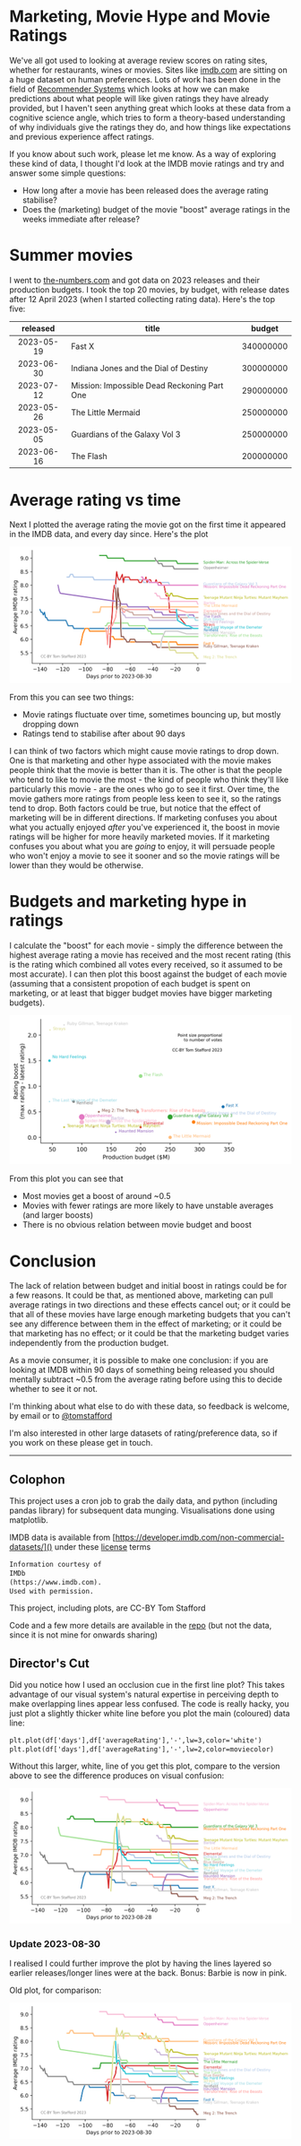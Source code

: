 # Marketing, Movie Hype and Movie Ratings

We've all got used to looking at average review scores on rating sites, whether for restaurants, wines or movies. Sites like [imdb.com](imdb.com) are sitting on a huge dataset on human preferences. Lots of work has been done in the field of [Recommender Systems](https://en.wikipedia.org/wiki/Recommender_system) which looks at how we can make predictions about what people will like given ratings they have already provided, but I haven't seen anything great which looks at these data from a cognitive science angle, which tries to form a theory-based understanding  of why individuals give the ratings they do, and how things like expectations and previous experience affect ratings. 

If you know about such work, please let me know. As a way of exploring these kind of data, I thought I'd look at the IMDB movie ratings and try and answer some simple questions:

* How long after a movie has been released does the average rating stabilise?
* Does the (marketing) budget of the movie "boost" average ratings in the weeks immediate after release?


# Summer movies

I went to [the-numbers.com](https://www.the-numbers.com/movie/budgets/all) and got data on 2023 releases and their production budgets. I took the top 20 movies, by budget, with release dates after 12 April 2023 (when I started collecting rating data). Here's the top five:

|   released   | title                                      |   budget   |
|:------------:|--------------------------------------------|:----------:|
|  2023-05-19  | Fast X                                     | 340000000  |
|  2023-06-30  | Indiana Jones and the Dial of Destiny     | 300000000  |
|  2023-07-12  | Mission: Impossible Dead Reckoning Part One | 290000000  |
|  2023-05-26  | The Little Mermaid                         | 250000000  |
|  2023-05-05  | Guardians of the Galaxy Vol 3             | 250000000  |
|  2023-06-16  | The Flash                                 | 200000000  |


# Average rating vs time

Next I plotted the average rating the movie got on the first time it appeared in the IMDB data, and every day since. Here's the plot

![](plots/average_ratings_ordered.png)

From this you can see two things:

* Movie ratings fluctuate over time, sometimes bouncing up, but mostly dropping down
* Ratings tend to stabilise after about 90 days

I can think of two factors which might cause movie ratings to drop down. One is that marketing and other hype associated with the movie makes people think that the movie is better than it is. The other is that the people who tend to like to movie the most - the kind of people who think they'll like particularly this movie - are the ones who go to see it first. Over time, the movie gathers more ratings from people less keen to see it, so the ratings tend to drop. Both factors could be true, but notice that the effect of marketing will be in different directions. If marketing confuses you about what you actually enjoyed *after* you've experienced it, the boost in movie ratings will be higher for more heavily marketed movies. If it marketing confuses you about what you are *going* to enjoy, it will persuade people who won't enjoy a movie to see it sooner and so the movie ratings will be lower than they would be otherwise.


# Budgets and marketing hype in ratings

I calculate the "boost" for each movie - simply the difference between the highest average rating a movie has received and the most recent rating (this is the rating which combined all votes every received, so it assumed to be most accurate). I can then plot this boost against the budget of each movie (assuming that a consistent propotion of each budget is spent on marketing, or at least that bigger budget movies have bigger marketing budgets).

 ![](plots/boost.png)
 
 From this plot you can see that
 
 * Most movies get a boost of around ~0.5
 * Movies with fewer ratings are more likely to have unstable averages (and larger boosts)
 * There is no obvious relation between movie budget and boost
 
# Conclusion
 
The lack of relation between budget and initial boost in ratings could be for a few reasons. It could be that, as mentioned above, marketing can pull average ratings in two directions and these effects cancel out; or it could be that all of these movies have large enough marketing budgets that you can't see any difference between them in the effect of marketing; or it could be that marketing has no effect; or it could be that the marketing budget varies independently from the production budget.
 
As a movie consumer, it is possible to make one conclusion: if you are looking at IMDB within 90 days of something being released you should mentally subtract ~0.5 from the average rating before using this to decide whether to see it or not.
 
I'm thinking about what else to do with these data, so feedback is welcome, by email or to [@tomstafford](https://mastodon.online/@tomstafford)

I'm also interested in other large datasets of rating/preference data, so if you work on these please get in touch.

---

## Colophon

This project uses a cron job to grab the daily data, and python (including pandas library) for subsequent data munging. Visualisations done using matplotlib.

IMDB data is available from [https://developer.imdb.com/non-commercial-datasets/]() under these [license](imdb_LICENSE.txt) terms

    Information courtesy of
    IMDb
    (https://www.imdb.com).
    Used with permission.

This project, including plots, are CC-BY Tom Stafford

Code and a few more details are available in the [repo](https://github.com/tomstafford/imdb) (but not the data, since it is not mine for onwards sharing)

## Director's Cut

Did you notice how I used an occlusion cue in the first line plot? This takes advantage of our visual system's natural expertise in perceiving depth to make overlapping lines appear less confused. The code is really hacky, you just plot a slightly thicker white line before you plot the main (coloured) data line:

```
plt.plot(df['days'],df['averageRating'],'-',lw=3,color='white')
plt.plot(df['days'],df['averageRating'],'-',lw=2,color=moviecolor)   
```

Without this larger, white, line of you get this plot, compare to the version above to see the difference produces on visual confusion:

![](plots/average_ratings_noocclusion.png)

### Update 2023-08-30

I realised I could further improve the plot by having the lines layered so earlier releases/longer lines were at the back. Bonus: Barbie is now in pink.

Old plot, for comparison:

![](plots/average_ratings_unordered.png)

